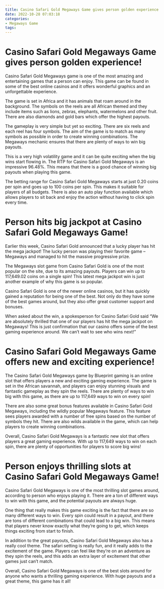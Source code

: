 ```yaml
---
title: Casino Safari Gold Megaways Game gives person golden experience!
date: 2022-10-28 07:03:18
categories:
- Megaways Game
tags:
---
```



#  Casino Safari Gold Megaways Game gives person golden experience!

Casino Safari Gold Megaways game is one of the most amazing and entertaining games that a person can enjoy. This game can be found in some of the best online casinos and it offers wonderful graphics and an unforgettable experience.

The game is set in Africa and it has animals that roam around in the background. The symbols on the reels are all African themed and they include items such as lions, zebras, elephants, watermelons and other fruit. There are also diamonds and gold bars which offer the highest payouts.

The gameplay is very simple but yet so exciting. There are six reels and each reel has four symbols. The aim of the game is to match as many symbols as possible in order to create winning combinations. The Megaways mechanic ensures that there are plenty of ways to win big payouts.

This is a very high volatility game and it can be quite exciting when the big wins start flowing in. The RTP for Casino Safari Gold Megaways is an impressive 96.48%. This means that there is a good chance of winning big payouts when playing this game.

The betting range for Casino Safari Gold Megaways starts at just 0.20 coins per spin and goes up to 100 coins per spin. This makes it suitable for players of all budgets. There is also an auto play function available which allows players to sit back and enjoy the action without having to click spin every time.

#  Person hits big jackpot at Casino Safari Gold Megaways Game!

Earlier this week, Casino Safari Gold announced that a lucky player has hit the mega jackpot! The lucky person was playing their favorite game – Megaways and managed to hit the massive progressive prize.

The Megaways slot game from Casino Safari Gold is one of the most popular on the site, due to its amazing payouts. Players can win up to 117,649.02 coins on a single spin! This latest mega jackpot win is just another example of why this game is so popular.

Casino Safari Gold is one of the newer online casinos, but it has quickly gained a reputation for being one of the best. Not only do they have some of the best games around, but they also offer great customer support and bonuses.

When asked about the win, a spokesperson for Casino Safari Gold said “We are absolutely thrilled that one of our players has hit the mega jackpot on Megaways! This is just confirmation that our casino offers some of the best gaming experience around. We can’t wait to see who wins next!”

#  Casino Safari Gold Megaways Game offers new and exciting experience!

The Casino Safari Gold Megaways game by Blueprint gaming is an online slot that offers players a new and exciting gaming experience. The game is set in the African savannah, and players can enjoy stunning visuals and fantastic gameplay as they spin the reels. There are plenty of ways to win big with this game, as there are up to 117,649 ways to win on every spin!

There are also some great bonus features available in Casino Safari Gold Megaways, including the wildly popular Megaways feature. This feature sees players awarded with a number of free spins based on the number of symbols they hit. There are also wilds available in the game, which can help players to create winning combinations.

Overall, Casino Safari Gold Megaways is a fantastic new slot that offers players a great gaming experience. With up to 117,649 ways to win on each spin, there are plenty of opportunities for players to score big wins!

#  Person enjoys thrilling slots at Casino Safari Gold Megaways Game!

Casino Safari Gold Megaways is one of the most thrilling slot games around, according to person who enjoys playing it. There are a ton of different ways to win with this game, and the potential payouts are always huge.

One thing that really makes this game exciting is the fact that there are so many different ways to win. Every spin could result in a payout, and there are tons of different combinations that could lead to a big win. This means that players never know exactly what they’re going to get, which keeps things exciting from start to finish.

In addition to the great payouts, Casino Safari Gold Megaways also has a really cool theme. The safari setting is really fun, and it really adds to the excitement of the game. Players can feel like they’re on an adventure as they spin the reels, and this adds an extra layer of excitement that other games just can’t match.

Overall, Casino Safari Gold Megaways is one of the best slots around for anyone who wants a thrilling gaming experience. With huge payouts and a great theme, this game has it all!